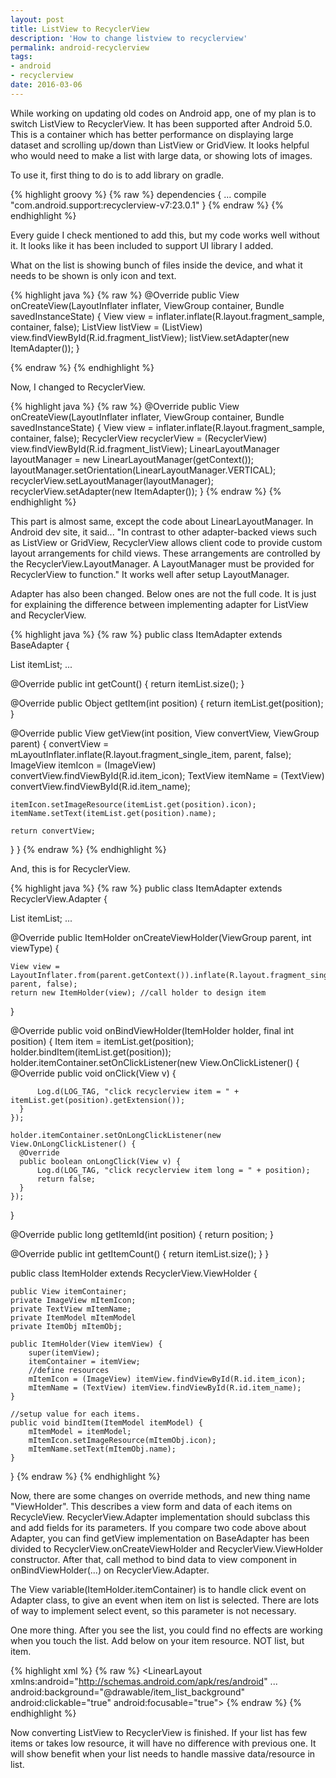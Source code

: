 ```yaml
---
layout: post
title: ListView to RecyclerView
description: 'How to change listview to recyclerview'
permalink: android-recyclerview
tags:
- android
- recyclerview
date: 2016-03-06
---
```


While working on updating old codes on Android app, one of my plan is to switch ListView to RecyclerView. It has been supported after Android 5.0.
This is a container which has better performance on displaying large dataset and scrolling up/down than ListView or GridView. It looks helpful who would need to make a list with large data, or showing lots of images.

To use it, first thing to do is to add library on gradle.

{% highlight groovy %}
{% raw %}
dependencies {
    ...
    compile "com.android.support:recyclerview-v7:23.0.1"
}
{% endraw %}
{% endhighlight %}

Every guide I check mentioned to add this, but my code works well without it. It looks like it has been included to support UI library I added.

What on the list is showing bunch of files inside the device, and what it needs to be shown is only icon and text.

{% highlight java %}
{% raw %}
    @Override
    public View onCreateView(LayoutInflater inflater, ViewGroup container, Bundle savedInstanceState) {
        View view = inflater.inflate(R.layout.fragment_sample, container, false);
        ListView listView = (ListView) view.findViewById(R.id.fragment_listView);
        listView.setAdapter(new ItemAdapter());
    }

{% endraw %}
{% endhighlight %}

Now, I changed to RecyclerView.

{% highlight java %}
{% raw %}
    @Override
    public View onCreateView(LayoutInflater inflater, ViewGroup container, Bundle savedInstanceState) {
        View view = inflater.inflate(R.layout.fragment_sample, container, false);
        RecyclerView recyclerView = (RecyclerView) view.findViewById(R.id.fragment_listView);
        LinearLayoutManager layoutManager = new LinearLayoutManager(getContext());
        layoutManager.setOrientation(LinearLayoutManager.VERTICAL);
        recyclerView.setLayoutManager(layoutManager);
        recyclerView.setAdapter(new ItemAdapter());
    }
{% endraw %}
{% endhighlight %}

This part is almost same, except the code about LinearLayoutManager.
In Android dev site, it said...
"In contrast to other adapter-backed views such as ListView or GridView, RecyclerView allows client code to provide custom layout arrangements for child views. These arrangements are controlled by the RecyclerView.LayoutManager. A LayoutManager must be provided for RecyclerView to function."
It works well after setup LayoutManager.

Adapter has also been changed.
Below ones are not the full code. It is just for explaining the difference between implementing adapter for ListView and RecyclerView.

{% highlight java %}
{% raw %}
public class ItemAdapter extends BaseAdapter {

  List<Item> itemList;
  ...

  @Override
  public int getCount() {
    return itemList.size();
  }

  @Override
  public Object getItem(int position) {
    return itemList.get(position);
  }

  @Override
  public View getView(int position, View convertView, ViewGroup parent) {
    convertView = mLayoutInflater.inflate(R.layout.fragment_single_item, parent, false);
    ImageView itemIcon = (ImageView) convertView.findViewById(R.id.item_icon);
    TextView itemName = (TextView) convertView.findViewById(R.id.item_name);

    itemIcon.setImageResource(itemList.get(position).icon);
    itemName.setText(itemList.get(position).name);

    return convertView;
  }
}
{% endraw %}
{% endhighlight %}

And, this is for RecyclerView.

{% highlight java %}
{% raw %}
public class ItemAdapter extends RecyclerView.Adapter<ItemHolder> {

  List<Item> itemList;
  ...

  @Override
  public ItemHolder onCreateViewHolder(ViewGroup parent, int viewType) {

    View view = LayoutInflater.from(parent.getContext()).inflate(R.layout.fragment_single_item, parent, false);
    return new ItemHolder(view); //call holder to design item
  }

  @Override
  public void onBindViewHolder(ItemHolder holder, final int position) {
    Item item = itemList.get(position);
    holder.bindItem(itemList.get(position));
    holder.itemContainer.setOnClickListener(new View.OnClickListener() {
      @Override
      public void onClick(View v) {

          Log.d(LOG_TAG, "click recyclerview item = " + itemList.get(position).getExtension());
      }
    });

    holder.itemContainer.setOnLongClickListener(new View.OnLongClickListener() {
      @Override
      public boolean onLongClick(View v) {
          Log.d(LOG_TAG, "click recyclerview item long = " + position);
          return false;
      }
    });
  }

  @Override
  public long getItemId(int position) {
    return position;
  }

  @Override
  public int getItemCount() {
    return itemList.size();
  }
}

public class ItemHolder extends RecyclerView.ViewHolder {

    public View itemContainer;
    private ImageView mItemIcon;
    private TextView mItemName;
    private ItemModel mItemModel
    private ItemObj mItemObj;

    public ItemHolder(View itemView) {
        super(itemView);
        itemContainer = itemView;
        //define resources
        mItemIcon = (ImageView) itemView.findViewById(R.id.item_icon);
        mItemName = (TextView) itemView.findViewById(R.id.item_name);
    }

    //setup value for each items.
    public void bindItem(ItemModel itemModel) {
        mItemModel = itemModel;
        mItemIcon.setImageResource(mItemObj.icon);
        mItemName.setText(mItemObj.name);
    }
}
{% endraw %}
{% endhighlight %}

Now, there are some changes on override methods, and new thing name "ViewHolder".
This describes a view form and data of each items on RecycleView. RecyclerView.Adapter implementation should subclass this and add fields for its parameters. If you compare two code above about Adapter, you can find getView implementation on BaseAdapter has been divided to RecyclerView.onCreateViewHolder and RecyclerView.ViewHolder constructor.
After that, call method to bind data to view component in onBindViewHolder(...) on RecyclerView.Adapter.

The View variable(ItemHolder.itemContainer) is to handle click event on Adapter class, to give an event when item on list is selected. There are lots of way to implement select event, so this parameter is not necessary.


One more thing. After you see the list, you could find no effects are working when you touch the list. Add below on your item resource. NOT list, but item.

{% highlight xml %}
{% raw %}
<LinearLayout
    xmlns:android="http://schemas.android.com/apk/res/android"
    ...
    android:background="@drawable/item_list_background"
    android:clickable="true"
    android:focusable="true">
{% endraw %}
{% endhighlight %}

Now converting ListView to RecyclerView is finished. If your list has few items or takes low resource, it will have no difference with previous one. It will show benefit when your list needs to handle massive data/resource in list.
